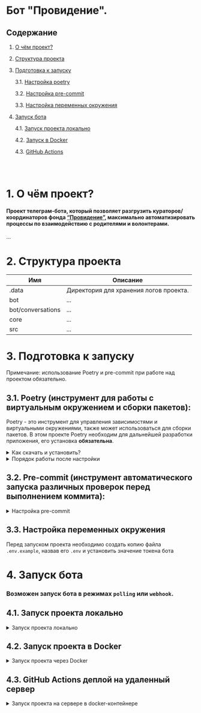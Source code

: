 # Бот "Провидение".

## Содержание
1. [О чём проект?](#about)
2. [Структура проекта](#structure)
3. [Подготовка к запуску](#start)

    3.1. [Настройка poetry](#poetry)

    3.2. [Настройка pre-commit](#pre-commit)

    3.3. [Настройка переменных окружения](#env)

4. [Запуск бота](#run-bot)

    4.1. [Запуск проекта локально](#run-local)

    4.2. [Запуск в Docker](#run-docker)

    4.3. [GitHub Actions](#git-actions)

<br><br>

# 1. О чём проект? <a id="about"></a>

#### Проект телеграм-бота, который позволяет разгрузить кураторов/координаторов фонда [“Провидение”](https://fond-providenie.ru/), максимально автоматизировать процессы по взаимодействию с родителями и волонтерами.

...


# 2. Структура проекта <a id="structure"></a>

| Имя               | Описание                               |
|-------------------|----------------------------------------|
| .data             | Директория для хранения логов проекта. |
| bot               | ...                                    |
| bot/conversations | ...                                    |
| core              | ...                                    |
| src               | ...                                    |

# 3. Подготовка к запуску <a id="start"></a>

Примечание: использование Poetry и pre-commit при работе над проектом
обязательно.

## 3.1. Poetry (инструмент для работы с виртуальным окружением и сборки пакетов)<a id="poetry"></a>:

Poetry - это инструмент для управления зависимостями и виртуальными окружениями, также может использоваться для сборки пакетов. В этом проекте Poetry необходим для дальнейшей разработки приложения, его установка <b>обязательна</b>.<br>

<details>
 <summary>
 Как скачать и установить?
 </summary>

### Установка:

Установите poetry следуя [инструкции с официального сайта](https://python-poetry.org/docs/#installation).
<details>
 <summary>
 Команды для установки:
 </summary>
Для UNIX-систем и Bash on Windows вводим в консоль следующую команду:

> *curl -sSL https://install.python-poetry.org | python -*

Для WINDOWS PowerShell:

> *(Invoke-WebRequest -Uri https://install.python-poetry.org -UseBasicParsing).Content | python -*
</details>
<br>
После установки перезапустите оболочку и введите команду

> poetry --version

Если установка прошла успешно, вы получите ответ в формате

> Poetry (version 1.3.1)

Для дальнейшей работы введите команду:

> poetry config virtualenvs.in-project true

Выполнение данной команды необходимо для создания виртуального окружения в
папке проекта.

После предыдущей команды создадим виртуальное окружение нашего проекта с
помощью команды:

> poetry install

Результатом выполнения команды станет создание в корне проекта папки .venv.
Зависимости для создания окружения берутся из файлов poetry.lock (приоритетнее)
и pyproject.toml

Для добавления новой зависимости в окружение необходимо выполнить команду

> poetry add <package_name>

_Пример использования:_

> poetry add starlette

Также poetry позволяет разделять зависимости необходимые для разработки, от
основных.
Для добавления зависимости необходимой для разработки и тестирования необходимо
добавить флаг ***--dev***

> poetry add <package_name> --dev

_Пример использования:_

> poetry add pytest --dev

</details>

<details>
 <summary>
 Порядок работы после настройки
 </summary>

<br>

Чтобы активировать виртуальное окружение, введите команду:

> poetry shell

Существует возможность запуска скриптов и команд с помощью команды без
активации окружения:

> poetry run <script_name>.py

_Примеры:_

> poetry run python script_name>.py
>
> poetry run pytest
>
> poetry run black

Порядок работы в оболочке не меняется. Пример команды для Win:

> python src\run_bot.py

Доступен стандартный метод работы с активацией окружения в терминале с помощью команд:

Для WINDOWS:

> source .venv/Scripts/activate

Для UNIX:

> source .venv/bin/activate

</details>

## 3.2. Pre-commit (инструмент автоматического запуска различных проверок перед выполнением коммита)<a id="pre-commit"></a>:

<details>
 <summary>
 Настройка pre-commit
 </summary>
<br>

> pre-commit install

Далее при каждом коммите у вас будет происходить автоматическая проверка
линтером, а так же будет происходить автоматическое приведение к единому стилю.
</details>

## 3.3. Настройка переменных окружения <a id="env"></a>

Перед запуском проекта необходимо создать копию файла
```.env.example```, назвав его ```.env``` и установить значение токена бота

# 4. Запуск бота <a id="run-bot"></a>

### Возможен запуск бота в режимах `polling` или `webhook`.<br>
## 4.1. Запуск проекта локально <a id="run-local"></a>
<details>
 <summary>
 Запуск проекта локально
 </summary>
<br>

### 4.1.1. Запуск в режиме Polling
<br>

```
python src/run_bot.py
```

### 4.1.2. Запуск в режиме Webhook

#### <b>Отладка приложения с ботом в режиме webhook на локальном компьютере требует выполнения дополнительных действий:</b>
<br>
<details>
 <summary>
 Необходимые действия
 </summary><br>

В случае отсутствия сервера с доменным именем и установленным SSL-сертификатом, для отладки приложения можно воспользоваться <a href="https://ngrok.com/">ngrok</a> для построения туннеля до вашего компьютера.<br>
Для этого необходимо:
 - Скачать и установить <a href="https://ngrok.com/">ngrok</a>
 - Зарегистрироваться в сервисе <a href="https://ngrok.com/">ngrok</a> и получить <a href="https://dashboard.ngrok.com/get-started/your-authtoken">токен</a>
 - Зарегистрировать полученный токен на локальном комьютере

 ```
 ngrok config add-authtoken <ваш токен>
 ```
 - Запустить тоннель ngrok
 ```
 ngrok http 8000 --host-header=site.local
 ```
 - Скопировать из консоли адрес (`https`), предоставленный сервисом `ngrok`, в переменную окружения `APPLICATION_URL`:
 ```
 APPLICATION_URL=https://1234-56-78-9.eu.ngrok.io # пример
 ```
 - Запустить приложение с ботом в режиме webhook (см. выше)
  ```
python src/run_webhook_api.py
 ```

Более подробная информация об использовании сервиса ngrok доступна на <a href="https://ngrok.com/">официальном сайте</a>
</details>

<br>


```
python src/run_webhook_api.py
```


</details>

## 4.2. Запуск проекта в Docker <a id="run-docker"></a>
<details>
 <summary>
 Запуск проекта через Docker
 </summary>
<br>
Можно запустить бота через docker-compose в тестовом режиме. Для этого в корневой папке проекта выполнить команду

```
docker-compose up -d --build
```

</details>

## 4.3. GitHub Actions деплой на удаленный сервер <a id="git-actions"></a>
<details>
 <summary>
 Запуск проекта на сервере в docker-контейнере
 </summary>
<br>
Workflow:

  * `tests` - проверка кода на соответствие стандарту PEP8;
  * `deploy` - автоматический деплой проекта на боевой сервер;

Подготовьте сервер:
1. Войдите на свой удаленный сервер в облаке.
2. Установите `docker`:
```
sudo apt install docker.io
```
3. Установите docker-compose, с этим вам поможет официальная [документация](https://docs.docker.com/compose/install/).
4. В репозитории на Гитхабе добавьте данные в `Settings -> Secrets -> Actions -> New repository secret`:
```
DOCKER_USERNAME - ваш username на dockerhub
DOCKER_PASSWORD - ваш пароль на dockerhub

USER - имя пользователя для подключения к серверу
HOST - IP-адрес вашего сервера
SSH_KEY - скопируйте приватный ключ с компьютера, имеющего доступ к боевому серверу (cat ~/.ssh/id_rsa)
PASSPHRASE - если при создании ssh-ключа вы использовали фразу-пароль, то сохраните её в эту переменную

TELEGRAM_TOKEN=5274023561:AAH3lUgvoGvLN51wtMze_ZGrTO0RRHGTuJM
EMAIL_BOT=bot_mail@mail.ru
EMAIL_BOT_PASSWORD=EmailPassword
EMAIL_CURATOR=curator_mail@mail.ru
LOG_LEVEL=INFO
```

</details>
